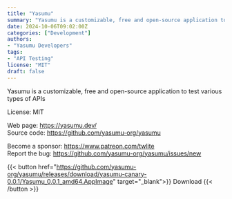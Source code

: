 ```yaml
---
title: "Yasumu"
summary: "Yasumu is a customizable, free and open-source application to test various types of APIs"
date: 2024-10-06T09:02:00Z
categories: ["Development"]
authors:
- "Yasumu Developers"
tags: 
- "API Testing"
license: "MIT"
draft: false
---
```


Yasumu is a customizable, free and open-source application to test various types of APIs

License: MIT

Web page: <https://yasumu.dev/>  
Source code: <https://github.com/yasumu-org/yasumu>

Become a sponsor: <https://www.patreon.com/twlite>  
Report the bug: <https://github.com/yasumu-org/yasumu/issues/new>  

{{< button href="https://github.com/yasumu-org/yasumu/releases/download/yasumu-canary-0.0.1/Yasumu_0.0.1_amd64.AppImage" target="_blank">}}
Download
{{< /button >}}
